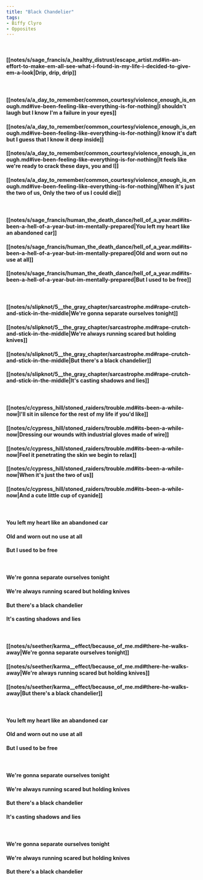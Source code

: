 ```yaml
---
title: "Black Chandelier"
tags:
- Biffy Clyro
- Opposites
---
```

&nbsp;
#### [[notes/s/sage_francis/a_healthy_distrust/escape_artist.md#in-an-effort-to-make-em-all-see-what-i-found-in-my-life-i-decided-to-give-em-a-look|Drip, drip, drip]]
&nbsp;
#### [[notes/a/a_day_to_remember/common_courtesy/violence_enough_is_enough.md#ive-been-feeling-like-everything-is-for-nothing|I shouldn't laugh but I know I'm a failure in your eyes]]
#### [[notes/a/a_day_to_remember/common_courtesy/violence_enough_is_enough.md#ive-been-feeling-like-everything-is-for-nothing|I know it's daft but I guess that I know it deep inside]]
#### [[notes/a/a_day_to_remember/common_courtesy/violence_enough_is_enough.md#ive-been-feeling-like-everything-is-for-nothing|It feels like we're ready to crack these days, you and I]]
#### [[notes/a/a_day_to_remember/common_courtesy/violence_enough_is_enough.md#ive-been-feeling-like-everything-is-for-nothing|When it's just the two of us, Only the two of us I could die]]
&nbsp;
#### [[notes/s/sage_francis/human_the_death_dance/hell_of_a_year.md#its-been-a-hell-of-a-year-but-im-mentally-prepared|You left my heart like an abandoned car]]
#### [[notes/s/sage_francis/human_the_death_dance/hell_of_a_year.md#its-been-a-hell-of-a-year-but-im-mentally-prepared|Old and worn out no use at all]]
#### [[notes/s/sage_francis/human_the_death_dance/hell_of_a_year.md#its-been-a-hell-of-a-year-but-im-mentally-prepared|But I used to be free]]
&nbsp;
#### [[notes/s/slipknot/5__the_gray_chapter/sarcastrophe.md#rape-crutch-and-stick-in-the-middle|We're gonna separate ourselves tonight]]
#### [[notes/s/slipknot/5__the_gray_chapter/sarcastrophe.md#rape-crutch-and-stick-in-the-middle|We're always running scared but holding knives]]
#### [[notes/s/slipknot/5__the_gray_chapter/sarcastrophe.md#rape-crutch-and-stick-in-the-middle|But there's a black chandelier]]
#### [[notes/s/slipknot/5__the_gray_chapter/sarcastrophe.md#rape-crutch-and-stick-in-the-middle|It's casting shadows and lies]]
&nbsp;
#### [[notes/c/cypress_hill/stoned_raiders/trouble.md#its-been-a-while-now|I'll sit in silence for the rest of my life if you'd like]]
#### [[notes/c/cypress_hill/stoned_raiders/trouble.md#its-been-a-while-now|Dressing our wounds with industrial gloves made of wire]]
#### [[notes/c/cypress_hill/stoned_raiders/trouble.md#its-been-a-while-now|Feel it penetrating the skin we begin to relax]]
#### [[notes/c/cypress_hill/stoned_raiders/trouble.md#its-been-a-while-now|When it's just the two of us]]
#### [[notes/c/cypress_hill/stoned_raiders/trouble.md#its-been-a-while-now|And a cute little cup of cyanide]]
&nbsp;
#### You left my heart like an abandoned car
#### Old and worn out no use at all
#### But I used to be free
&nbsp;
#### We're gonna separate ourselves tonight
#### We're always running scared but holding knives
#### But there's a black chandelier
#### It's casting shadows and lies
&nbsp;
#### [[notes/s/seether/karma__effect/because_of_me.md#there-he-walks-away|We're gonna separate ourselves tonight]]
#### [[notes/s/seether/karma__effect/because_of_me.md#there-he-walks-away|We're always running scared but holding knives]]
#### [[notes/s/seether/karma__effect/because_of_me.md#there-he-walks-away|But there's a black chandelier]]
&nbsp;
#### You left my heart like an abandoned car
#### Old and worn out no use at all
#### But I used to be free
&nbsp;
#### We're gonna separate ourselves tonight
#### We're always running scared but holding knives
#### But there's a black chandelier
#### It's casting shadows and lies
&nbsp;
#### We're gonna separate ourselves tonight
#### We're always running scared but holding knives
#### But there's a black chandelier
